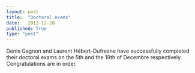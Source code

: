 ```yaml
---
layout: post
title:  "Doctoral exams"
date:   2012-12-20
published: True
type: "post"
---
```


Denis Gagnon and Laurent Hébert-Dufresne have successfully completed their doctoral exams on the 5th and the 19th of Decembre respectively.
Congratulations are in order.


